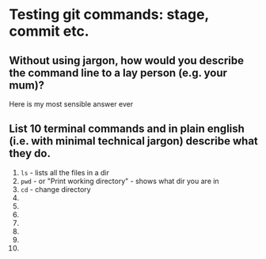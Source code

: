 # Testing git commands: stage, commit etc.

## Without using jargon, how would you describe the command line to a lay person (e.g. your mum)?

Here is my most sensible answer ever

## List 10 terminal commands and in plain english (i.e. with minimal technical jargon) describe what they do.

1. `ls` - lists all the files in a dir
2. `pwd` - or "Print working directory" - shows what dir you are in
3. `cd` - change directory
4.
5.
6.
7.
8.
9.
10.
